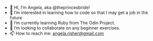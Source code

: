 - 👋 Hi, I’m Angela, aka @theprincesbride!
- 👀 I’m interested in learning how to code so that I may get a job in the future.  
- 🌱 I’m currently learning Ruby from The Odin Project.
- 💞️ I’m looking to collaborate on any beginner exercises.
- 📫 How to reach me: angela.risher@gmail.com

<!---
theprincesbride/theprincesbride is a ✨ special ✨ repository because its `README.md` (this file) appears on your GitHub profile.
You can click the Preview link to take a look at your changes.
--->
